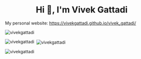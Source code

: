 <h1 align="center">Hi 👋, I'm Vivek Gattadi</h1>

My personal website: https://vivekgattadi.github.io/vivek_gattadi/

<p align="left"> <img src="https://komarev.com/ghpvc/?username=vivekgattadi&label=Profile%20views&color=0e75b6&style=flat" alt="vivekgattadi" /> </p>


<p align="left">
</p>

<p><img align="left" src="https://github-readme-stats.vercel.app/api/top-langs?username=vivekgattadi&show_icons=true&locale=en&layout=compact" alt="vivekgattadi" /></p>

<p>&nbsp;<img align="center" src="https://github-readme-stats.vercel.app/api?username=vivekgattadi&show_icons=true&locale=en" alt="vivekgattadi" /></p>

<p><img align="center" src="https://github-readme-streak-stats.herokuapp.com/?user=vivekgattadi&" alt="vivekgattadi" /></p>
